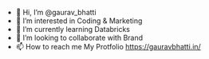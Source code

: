 - 👋 Hi, I’m @gaurav_bhatti
- 👀 I’m interested in Coding & Marketing
- 🌱 I’m currently learning Databricks
- 💞️ I’m looking to collaborate with Brand
- 📫 How to reach me My Protfolio https://gauravbhatti.in/

<!---
gauravbhatti01/gauravbhatti01 is a ✨ special ✨ repository because its `README.md` (this file) appears on your GitHub profile.
You can click the Preview link to take a look at your changes.
--->
